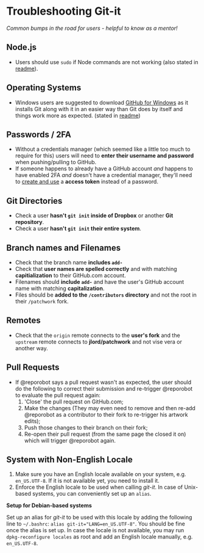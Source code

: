 # Troubleshooting Git-it
_Common bumps in the road for users - helpful to know as a mentor!_


## Node.js

- Users should use `sudo` if Node commands are not working (also stated in [readme](https://github.com/jlord/git-it#install-git-it)).

## Operating Systems

- Windows users are suggested to download [GitHub for Windows](http:windows.github.com) as it installs Git along with it in an easier way than Git does by itself and things work more as expected. (stated in [readme](https://github.com/jlord/git-it#what-youll-need-to-run-this))

## Passwords / 2FA

- Without a credentials manager (which seemed like a little too much to require for this) users will need to **enter their username and password** when pushing/pulling to GitHub.
- If someone happens to already have a GitHub account _and_ happens to have enabled 2FA _and_ doesn't have a credential manager, they'll need to [create and use](https://help.github.com/articles/creating-an-access-token-for-command-line-use) a **access token** instead of a password.

## Git Directories

- Check a user **hasn't `git init` inside of Dropbox** or another **Git repository**.
- Check a user **hasn't `git init` their entire system**.

## Branch names and Filenames

- Check that the branch name **includes `add-`**
- Check that **user names are spelled correctly** and with matching **capitialization** to their GitHub.com account.
- Filenames should **include `add-`** and have the user's GitHub account name with matching **capitalization**.
- Files should be **added to the `/contributors` directory** and not the root in their `/patchwork` fork.


## Remotes

- Check that the `origin` remote connects to the **user's fork** and the `upstream` remote connects to **jlord/patchwork** and not vise vera or another way.

## Pull Requests

- If @reporobot says a pull request wasn't as expected, the user should do the following to correct their submission and re-trigger @reporobot to evaluate the pull request again:
  1. 'Close' the pull request on GitHub.com;
  2. Make the changes (They may even need to remove and then re-add @reporobot as a contributor to their fork to re-trigger his artwork edits);
  2. Push those changes to their branch on their fork;
  3. Re-open their pull request (from the same page the closed it on) which will trigger @reporobot again.

## System with Non-English Locale

1. Make sure you have an English locale available on your system, e.g. `en_US.UTF-8`. If it is not available yet, you need to install it.
2. Enforce the English locale to be used when calling *git-it*. In case of Unix-based systems, you can conveniently set up an `alias`.

**Setup for Debian-based systems**

Set up an alias for *git-it* to be used with this locale by adding the following line to `~/.bashrc`: `alias git-it="LANG=en_US.UTF-8"`.
You should be fine once the alias is set up. In case the locale is not available, you may run `dpkg-reconfigure locales` as root and add an English locale manually, e.g. `en_US.UTF-8`.
